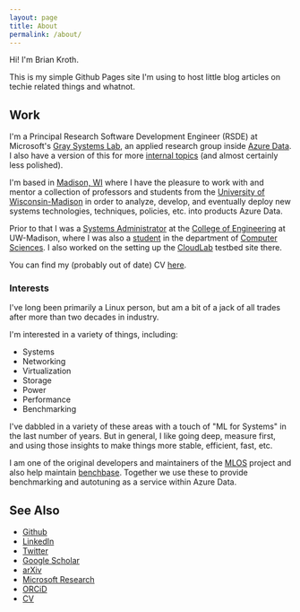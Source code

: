 ```yaml
---
layout: page
title: About
permalink: /about/
---
```


Hi!  I'm Brian Kroth.

This is my simple Github Pages site I'm using to host little blog articles on techie related things and whatnot.

## Work

I'm a Principal Research Software Development Engineer (RSDE) at Microsoft's [Gray Systems Lab](https://aka.ms/gsl), an applied research group inside [Azure Data](https://azure.microsoft.com/).
I also have a version of this for more [internal topics](https://aka.ms/bpkroth/wiki) (and almost certainly less polished).

I'm based in [Madison, WI](https://en.wikipedia.org/wiki/Madison,_Wisconsin) where I  have the pleasure to work with and mentor a collection of professors and students from the [University of Wisconsin-Madison](https://www.wisc.edu) in order to analyze, develop, and eventually deploy new systems technologies, techniques, policies, etc. into products Azure Data.

Prior to that I was a [Systems Administrator](https://cae.wisc.edu/~bpkroth) at the [College of Engineering](https://engr.wisc.edu/) at UW-Madison, where I was also a [student](https://cs.wisc.edu/~bpkroth) in the department of [Computer Sciences](https://cs.wisc.edu).
I also worked on the setting up the [CloudLab](https://cloudlab.us) testbed site there.

You can find my (probably out of date) CV [here](https://pages.cs.wisc.edu/~bpkroth/cv/cv.pdf).

### Interests

I've long been primarily a Linux person, but am a bit of a jack of all trades after more than two decades in industry.

I'm interested in a variety of things, including:

- Systems
- Networking
- Virtualization
- Storage
- Power
- Performance
- Benchmarking

I've dabbled in a variety of these areas with a touch of "ML for Systems" in the last number of years.
But in general, I like going deep, measure first, and using those insights to make things more stable, efficient, fast, etc.

I am one of the original developers and maintainers of the [MLOS](https://github.com/microsoft/MLOS) project and also help maintain [benchbase](https://github.com/cmu-db/benchbase).
Together we use these to provide benchmarking and autotuning as a service within Azure Data.

## See Also

- [Github](https://github.com/bpkroth)
- [LinkedIn](https://www.linkedin.com/in/brian-kroth-80141546/)
- [Twitter](https://twitter.com/bpkrothGeek)
- [Google Scholar](https://scholar.google.com/citations?user=zH-egvYAAAA)
- [arXiv](https://arxiv.org/search/?searchtype=author&query=Kroth%2C+B)
- [Microsoft Research](https://www.microsoft.com/en-us/research/people/bpkroth/)
- [ORCiD](https://orcid.org/0000-0002-5108-6743)
- [CV](https://pages.cs.wisc.edu/~bpkroth/cv/cv.pdf)